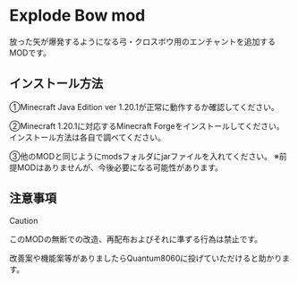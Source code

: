 # Explode Bow mod

放った矢が爆発するようになる弓・クロスボウ用のエンチャントを追加するMODです。


## インストール方法
①Minecraft Java Edition ver 1.20.1が正常に動作するか確認してください。


②Minecraft 1.20.1に対応するMinecraft Forgeをインストールしてください。
インストール方法は各自で調べてください。


③他のMODと同じようにmodsフォルダにjarファイルを入れてください。
※前提MODはありませんが、今後必要になる可能性があります。


## 注意事項
> [!CAUTION]
> このMODの無断での改造、再配布およびそれに準ずる行為は禁止です。
>
> 改善案や機能案等がありましたらQuantum8060に投げていただけると助かります。